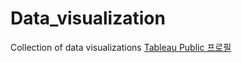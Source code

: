 # Data_visualization
Collection of data visualizations
[Tableau Public 프로필]([https://public.tableau.com/profile/your_username](https://public.tableau.com/app/profile/.56658177/vizzes)https://public.tableau.com/app/profile/.56658177/vizzes)

